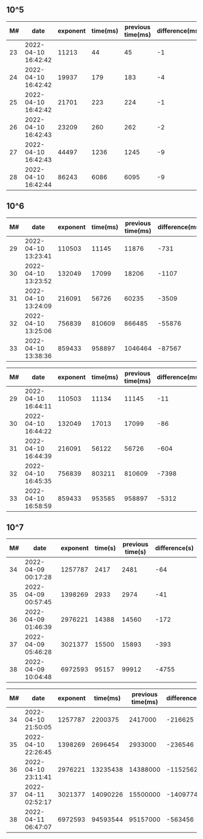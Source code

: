 
## 10^5

| M#  | date                | exponent | time(ms) | previous time(ms) | difference(ms) | version |
| --- | ------------------- | -------- | -------- | ----------------- | -------------- | ------- |
| 23  | 2022-04-10 16:42:42 | 11213    | 44       | 45                | -1             | llt_3   |
| 24  | 2022-04-10 16:42:42 | 19937    | 179      | 183               | -4             | llt_3   |
| 25  | 2022-04-10 16:42:42 | 21701    | 223      | 224               | -1             | llt_3   |
| 26  | 2022-04-10 16:42:43 | 23209    | 260      | 262               | -2             | llt_3   |
| 27  | 2022-04-10 16:42:43 | 44497    | 1236     | 1245              | -9             | llt_3   |
| 28  | 2022-04-10 16:42:44 | 86243    | 6086     | 6095              | -9             | llt_3   |

## 10^6

| M#  | date                | exponent | time(ms) | previous time(ms) | difference(ms) |
| --- | ------------------- | -------- | -------- | ----------------- | -------------- |
| 29  | 2022-04-10 13:23:41 | 110503   | 11145    | 11876             | -731           |
| 30  | 2022-04-10 13:23:52 | 132049   | 17099    | 18206             | -1107          |
| 31  | 2022-04-10 13:24:09 | 216091   | 56726    | 60235             | -3509          |
| 32  | 2022-04-10 13:25:06 | 756839   | 810609   | 866485            | -55876         |
| 33  | 2022-04-10 13:38:36 | 859433   | 958897   | 1046464           | -87567         |

| M#  | date                | exponent | time(ms) | previous time(ms) | difference(ms) | version |
| --- | ------------------- | -------- | -------- | ----------------- | -------------- | ------- |
| 29  | 2022-04-10 16:44:11 | 110503   | 11134    | 11145             | -11            | llt_3   |
| 30  | 2022-04-10 16:44:22 | 132049   | 17013    | 17099             | -86            | llt_3   |
| 31  | 2022-04-10 16:44:39 | 216091   | 56122    | 56726             | -604           | llt_3   |
| 32  | 2022-04-10 16:45:35 | 756839   | 803211   | 810609            | -7398          | llt_3   |
| 33  | 2022-04-10 16:58:59 | 859433   | 953585   | 958897            | -5312          | llt_3   |

## 10^7

| M#  | date                | exponent | time(s) | previous time(s) | difference(s) |
| --- | ------------------- | -------- | ------- | ---------------- | ------------- |
| 34  | 2022-04-09 00:17:28 | 1257787  | 2417    | 2481             | -64           |
| 35  | 2022-04-09 00:57:45 | 1398269  | 2933    | 2974             | -41           |
| 36  | 2022-04-09 01:46:39 | 2976221  | 14388   | 14560            | -172          |
| 37  | 2022-04-09 05:46:28 | 3021377  | 15500   | 15893            | -393          |
| 38  | 2022-04-09 10:04:48 | 6972593  | 95157   | 99912            | -4755         |

| M#  | date                | exponent | time(ms) | previous time(ms) | difference(ms) | version |
| --- | ------------------- | -------- | -------- | ----------------- | -------------- | ------- |
| 34  | 2022-04-10 21:50:05 | 1257787  | 2200375  | 2417000           | -216625        | llt_3   |
| 35  | 2022-04-10 22:26:45 | 1398269  | 2696454  | 2933000           | -236546        | llt_3   |
| 36  | 2022-04-10 23:11:41 | 2976221  | 13235438 | 14388000          | -1152562       | llt_3   |
| 37  | 2022-04-11 02:52:17 | 3021377  | 14090226 | 15500000          | -1409774       | llt_3   |
| 38  | 2022-04-11 06:47:07 | 6972593  | 94593544 | 95157000          | -563456        | llt_3   |


